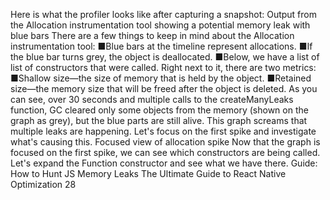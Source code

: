 Here is what the profiler looks like after capturing a snapshot:
Output from the Allocation instrumentation tool showing a potential memory leak with blue bars 
There are a few things to keep in mind about the Allocation instrumentation tool: 
 ■Blue bars at the timeline represent allocations.
 ■If the blue bar turns grey, the object is deallocated.
 ■Below, we have a list of list of constructors that were called. Right next to it, there are 
two metrics:
 ■Shallow size—the size of memory that is held by the object.
 ■Retained size—the memory size that will be freed after the object is deleted.
As you can see, over 30 seconds and multiple calls to the createManyLeaks function, GC 
cleared only some objects from the memory (shown on the graph as grey), but the blue parts 
are still alive. This graph screams that multiple leaks are happening.
Let's focus on the first spike and investigate what's causing this. 
Focused view of allocation spike
Now that the graph is focused on the first spike, we can see which constructors are being called. 
Let's expand the Function constructor and see what we have there.
Guide: How to Hunt JS Memory Leaks
The Ultimate Guide to React Native Optimization
28